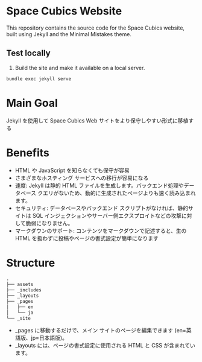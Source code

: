 # Space Cubics Website

This repository contains the source code for the Space Cubics website, built using Jekyll and the Minimal Mistakes theme.

## Test locally

1.  Build the site and make it available on a local server.

   ```bash
   bundle exec jekyll serve
   ```

# Main Goal

Jekyll を使用して Space Cubics Web サイトをより保守しやすい形式に移植する

# Benefits

- HTML や JavaScript を知らなくても保守が容易
- さまざまなホスティング サービスへの移行が容易になる
- 速度: Jekyll は静的 HTML ファイルを生成します。バックエンド処理やデータベース クエリがないため、動的に生成されたページよりも速く読み込まれます。
- セキュリティ: データベースやバックエンド スクリプトがなければ、静的サイトは SQL インジェクションやサーバー側エクスプロイトなどの攻撃に対して脆弱になりません。
- マークダウンのサポート: コンテンツをマークダウンで記述すると、生の HTML を扱わずに投稿やページの書式設定が簡単になります

# Structure

```python
.
├── assets
├── _includes
├── _layouts
├── _pages
│   ├── en
│   └── ja
└── _site
```

- _pages に移動するだけで、メイン サイトのページを編集できます (en=英語版、jp=日本語版)。
- _layouts には、ページの書式設定に使用される HTML と CSS が含まれています。
